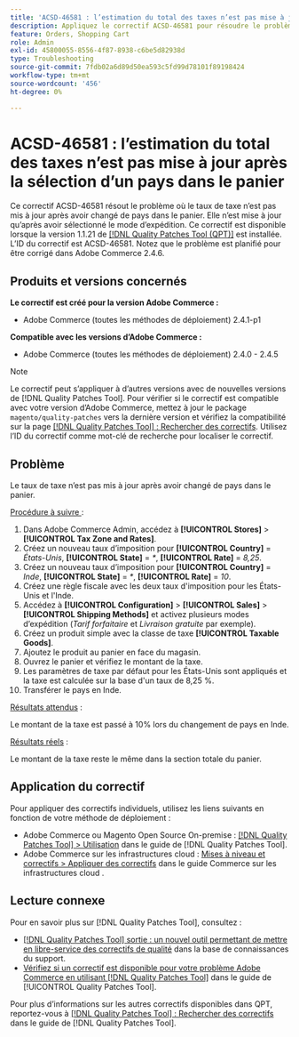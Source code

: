 ```yaml
---
title: 'ACSD-46581 : l’estimation du total des taxes n’est pas mise à jour après la sélection d’un pays dans le panier'
description: Appliquez le correctif ACSD-46581 pour résoudre le problème d’Adobe Commerce où le taux de taxe n’est pas mis à jour après avoir changé de pays dans le panier.
feature: Orders, Shopping Cart
role: Admin
exl-id: 45800055-8556-4f87-8938-c6be5d82938d
type: Troubleshooting
source-git-commit: 7fdb02a6d89d50ea593c5fd99d78101f89198424
workflow-type: tm+mt
source-wordcount: '456'
ht-degree: 0%

---
```


# ACSD-46581 : l’estimation du total des taxes n’est pas mise à jour après la sélection d’un pays dans le panier

Ce correctif ACSD-46581 résout le problème où le taux de taxe n’est pas mis à jour après avoir changé de pays dans le panier. Elle n’est mise à jour qu’après avoir sélectionné le mode d’expédition. Ce correctif est disponible lorsque la version 1.1.21 de [[!DNL Quality Patches Tool (QPT)]](https://experienceleague.adobe.com/en/docs/commerce-operations/tools/quality-patches-tool/quality-patches-tool-to-self-serve-quality-patches) est installée. L’ID du correctif est ACSD-46581. Notez que le problème est planifié pour être corrigé dans Adobe Commerce 2.4.6.

## Produits et versions concernés

**Le correctif est créé pour la version Adobe Commerce :**
* Adobe Commerce (toutes les méthodes de déploiement) 2.4.1-p1

**Compatible avec les versions d’Adobe Commerce :**
* Adobe Commerce (toutes les méthodes de déploiement) 2.4.0 - 2.4.5

>[!NOTE]
>
>Le correctif peut s’appliquer à d’autres versions avec de nouvelles versions de [!DNL Quality Patches Tool]. Pour vérifier si le correctif est compatible avec votre version d’Adobe Commerce, mettez à jour le package `magento/quality-patches` vers la dernière version et vérifiez la compatibilité sur la page [[!DNL Quality Patches Tool] : Rechercher des correctifs](https://experienceleague.adobe.com/tools/commerce-quality-patches/index.html). Utilisez l’ID du correctif comme mot-clé de recherche pour localiser le correctif.

## Problème

Le taux de taxe n’est pas mis à jour après avoir changé de pays dans le panier.

<u>Procédure à suivre </u> :

1. Dans Adobe Commerce Admin, accédez à **[!UICONTROL Stores]** > **[!UICONTROL Tax Zone and Rates]**.
1. Créez un nouveau taux d’imposition pour **[!UICONTROL Country]** = _États-Unis_, **[!UICONTROL State]** = _*_, **[!UICONTROL Rate]** = _8,25_.
1. Créez un nouveau taux d’imposition pour **[!UICONTROL Country]** = _Inde_, **[!UICONTROL State]** = _*_, **[!UICONTROL Rate]** = _10_.
1. Créez une règle fiscale avec les deux taux d&#39;imposition pour les États-Unis et l&#39;Inde.
1. Accédez à **[!UICONTROL Configuration]** > **[!UICONTROL Sales]** > **[!UICONTROL Shipping Methods]** et activez plusieurs modes d’expédition (_Tarif forfaitaire_ et _Livraison gratuite_ par exemple).
1. Créez un produit simple avec la classe de taxe **[!UICONTROL Taxable Goods]**.
1. Ajoutez le produit au panier en face du magasin.
1. Ouvrez le panier et vérifiez le montant de la taxe.
1. Les paramètres de taxe par défaut pour les États-Unis sont appliqués et la taxe est calculée sur la base d&#39;un taux de 8,25 %.
1. Transférer le pays en Inde.

<u>Résultats attendus</u> :

Le montant de la taxe est passé à 10% lors du changement de pays en Inde.

<u>Résultats réels</u> :

Le montant de la taxe reste le même dans la section totale du panier.

## Application du correctif

Pour appliquer des correctifs individuels, utilisez les liens suivants en fonction de votre méthode de déploiement :

* Adobe Commerce ou Magento Open Source On-premise : [[!DNL Quality Patches Tool] > Utilisation](/help/tools/quality-patches-tool/usage.md) dans le guide de [!DNL Quality Patches Tool].
* Adobe Commerce sur les infrastructures cloud : [Mises à niveau et correctifs > Appliquer des correctifs](https://experienceleague.adobe.com/docs/commerce-cloud-service/user-guide/develop/upgrade/apply-patches.html) dans le guide Commerce sur les infrastructures cloud .

## Lecture connexe

Pour en savoir plus sur [!DNL Quality Patches Tool], consultez :

* [[!DNL Quality Patches Tool] sortie : un nouvel outil permettant de mettre en libre-service des correctifs de qualité](https://experienceleague.adobe.com/en/docs/commerce-operations/tools/quality-patches-tool/quality-patches-tool-to-self-serve-quality-patches) dans la base de connaissances du support.
* [Vérifiez si un correctif est disponible pour votre problème Adobe Commerce en utilisant [!DNL Quality Patches Tool]](/help/tools/quality-patches-tool/patches-available-in-qpt/check-patch-for-magento-issue-with-magento-quality-patches.md) dans le guide de [!UICONTROL Quality Patches Tool].


Pour plus d’informations sur les autres correctifs disponibles dans QPT, reportez-vous à [[!DNL Quality Patches Tool] : Rechercher des correctifs](https://experienceleague.adobe.com/tools/commerce-quality-patches/index.html) dans le guide de [!DNL Quality Patches Tool].
